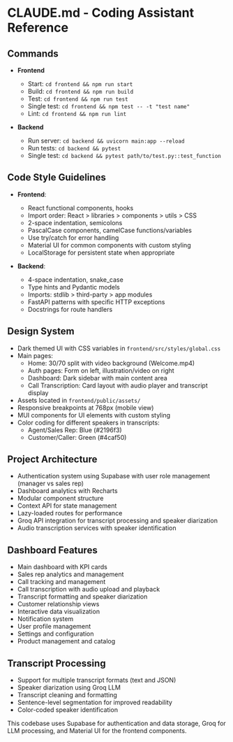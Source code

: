 # CLAUDE.md - Coding Assistant Reference

## Commands
- **Frontend**
  - Start: `cd frontend && npm run start`
  - Build: `cd frontend && npm run build`
  - Test: `cd frontend && npm run test`
  - Single test: `cd frontend && npm test -- -t "test name"`
  - Lint: `cd frontend && npm run lint`
  
- **Backend**
  - Run server: `cd backend && uvicorn main:app --reload`
  - Run tests: `cd backend && pytest`
  - Single test: `cd backend && pytest path/to/test.py::test_function`

## Code Style Guidelines
- **Frontend**: 
  - React functional components, hooks
  - Import order: React > libraries > components > utils > CSS
  - 2-space indentation, semicolons
  - PascalCase components, camelCase functions/variables
  - Use try/catch for error handling
  - Material UI for common components with custom styling
  - LocalStorage for persistent state when appropriate

- **Backend**:
  - 4-space indentation, snake_case
  - Type hints and Pydantic models
  - Imports: stdlib > third-party > app modules
  - FastAPI patterns with specific HTTP exceptions
  - Docstrings for route handlers

## Design System
- Dark themed UI with CSS variables in `frontend/src/styles/global.css`
- Main pages:
  - Home: 30/70 split with video background (Welcome.mp4)
  - Auth pages: Form on left, illustration/video on right
  - Dashboard: Dark sidebar with main content area
  - Call Transcription: Card layout with audio player and transcript display
- Assets located in `frontend/public/assets/`
- Responsive breakpoints at 768px (mobile view)
- MUI components for UI elements with custom styling
- Color coding for different speakers in transcripts:
  - Agent/Sales Rep: Blue (#2196f3)
  - Customer/Caller: Green (#4caf50)

## Project Architecture
- Authentication system using Supabase with user role management (manager vs sales rep)
- Dashboard analytics with Recharts
- Modular component structure
- Context API for state management
- Lazy-loaded routes for performance
- Groq API integration for transcript processing and speaker diarization
- Audio transcription services with speaker identification

## Dashboard Features
- Main dashboard with KPI cards
- Sales rep analytics and management
- Call tracking and management
- Call transcription with audio upload and playback
- Transcript formatting and speaker diarization
- Customer relationship views
- Interactive data visualization
- Notification system
- User profile management
- Settings and configuration
- Product management and catalog

## Transcript Processing
- Support for multiple transcript formats (text and JSON)
- Speaker diarization using Groq LLM
- Transcript cleaning and formatting
- Sentence-level segmentation for improved readability
- Color-coded speaker identification

This codebase uses Supabase for authentication and data storage, Groq for LLM processing, and Material UI for the frontend components.